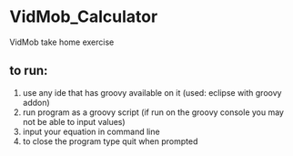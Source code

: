 # VidMob_Calculator
 VidMob take home exercise

## to run:
1. use any ide that has groovy available on it (used: eclipse with groovy addon)
2. run program as a groovy script (if run on the groovy console you may not be able to input values)
3. input your equation in command line
4. to close the program type quit when prompted

